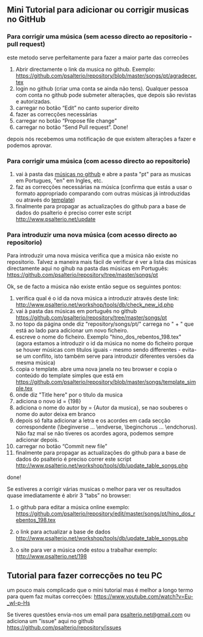 ## Mini Tutorial para adicionar ou corrigir musicas no GitHub

### Para corrigir uma música (sem acesso directo ao repositorio - pull request)
este metodo serve perfeitamente para fazer a maior parte das correcões

1. Abrir directamente o link da musica no github. Exemplo:  
https://github.com/psalterio/repository/blob/master/songs/pt/agradecer.tex  
2. login no github (criar uma conta se ainda não tens). Qualquer pessoa com conta no github pode submeter alterações, que depois são revistas e autorizadas.   
3. carregar no botão “Edit” no canto superior direito  
4. fazer as correcções necessárias   
5. carregar no botão “Propose file change”  
6. carregar no botão “Send Pull request”. Done!  

depois nós recebemos uma notificação de que existem alterações a fazer e podemos aprovar.

### Para corrigir uma música (com acesso directo ao repositorio)
1. vai à pasta das [músicas no github](https://github.com/psalterio/repository/tree/master/songs/)
e abre a pasta "pt" para as musicas em Portugues, "en" em Ingles, etc.
2. faz as correcções necessárias na música (confirma que estás a usar o formato appropriado comparando com outras músicas já introduzidas ou através do [template](https://github.com/psalterio/repository/blob/master/songs/template_simple.tex))
3. finalmente para propagar as actualizações do github para a base de dados do 
psalterio é preciso correr este script http://www.psalterio.net/update


### Para introduzir uma nova música (com acesso directo ao repositorio)
Para introduzir uma nova música verifica que a música não existe no repositorio. 
Talvez a maneira mais fácil de verificar é ver a lista das músicas directamente aqui no gihub na 
pasta das músicas em Português: https://github.com/psalterio/repository/tree/master/songs/pt

Ok, se de facto a música não existe então segue os seguintes pontos:

1. verifica qual é o id da nova música a introduzir através deste link:  http://www.psalterio.net/workshop/tools/db/check_new_id.php
2. vai à pasta das músicas em português no github 
https://github.com/psalterio/repository/tree/master/songs/pt
3. no topo da página onde diz "repository/songs/pt/" carrega no " + " que está ao lado para adicionar um novo ficheiro.
4. escreve o nome do ficheiro. Exemplo "hino_dos_rebentos_198.tex" (agora estamos a introduzir o id da música no nome do ficheiro porque se houver músicas com titulos iguais - mesmo sendo differentes - evita-se um conflito, 
isto também serve para introduzir diferentes versões da mesma música)
5. copia o template. abre uma nova janela no teu browser e copia o conteúdo do template simples que está em 
https://github.com/psalterio/repository/blob/master/songs/template_simple.tex
6. onde diz "Title here" por o titulo da musica
7. adiciona o novo id = {198}
8. adiciona o nome do autor by = {Autor da musica}, se nao souberes o nome do autor deixa em branco
9. depois só falta adicionar a letra e os acordes em cada secção correspondente (\beginverse ...
\endverse, \beginchorus ... \endchorus). Não faz mal se não tiveres os acordes agora, podemos sempre adicionar depois. 
10. carregar no botão “Commit new file”
11. finalmente para propagar as actualizações do github para a base de dados do 
psalterio é preciso correr este script http://www.psalterio.net/workshop/tools/db/update_table_songs.php

done!

Se estiveres a corrigir várias musicas o melhor para ver os resultados quase imediatamente é abrir 3 “tabs” no browser: 

1. o github para editar a música online exemplo:
https://github.com/psalterio/repository/edit/master/songs/pt/hino_dos_rebentos_198.tex

2. o link para actualizar a base de dados
http://www.psalterio.net/workshop/tools/db/update_table_songs.php

3. o site para ver a música onde estou a trabalhar
exemplo: http://www.psalterio.net/198


## Tutorial para fazer correcções no teu PC
um pouco mais complicado que o mini tutorial mas é melhor a longo termo para quem faz muitas correcções: https://www.youtube.com/watch?v=Eu-_wI-p-Hs


Se tiveres questões envia-nos um email para psalterio.net@gmail.com ou adiciona um "issue" aqui no github https://github.com/psalterio/repository/issues


